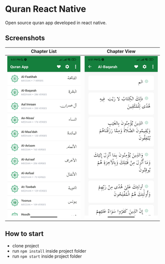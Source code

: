 # Quran React Native
Open source quran app developed in react native.

## Screenshots
|            Chapter List             |            Chapter View             |
|:-----------------------------------:|:-----------------------------------:|
| ![](screenshots/Chapter%20List.jpg) | ![](screenshots/Chapter%20View.jpg) |

## How to start
- clone project
- run `npm install` inside project folder
- run `npm start` inside project folder